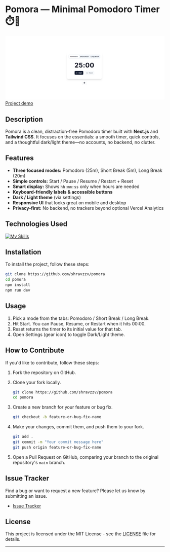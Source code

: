 # Pomora — Minimal Pomodoro Timer ⏱️🍅

![Project screenshot](public/home.png)
[Project demo](https://pomora.vercel.app/)

## Description

Pomora is a clean, distraction-free Pomodoro timer built with **Next.js** and **Tailwind CSS**. It focuses on the essentials: a smooth timer, quick controls, and a thoughtful dark/light theme—no accounts, no backend, no clutter.

## Features

- **Three focused modes:** Pomodoro (25m), Short Break (5m), Long Break (20m)
- **Simple controls:** Start / Pause / Resume / Restart + Reset
- **Smart display:** Shows `hh:mm:ss` only when hours are needed
- **Keyboard-friendly labels & accessible buttons**
- **Dark / Light theme** (via settings)
- **Responsive UI** that looks great on mobile and desktop
- **Privacy-first:** No backend, no trackers beyond optional Vercel Analytics

## Technologies Used

[![My Skills](https://skillicons.dev/icons?i=nextjs,react,ts,vercel,vscode)](https://skillicons.dev)

## Installation

To install the project, follow these steps:

```bash
git clone https://github.com/shravzzv/pomora
cd pomora
npm install
npm run dev
```

## Usage

1. Pick a mode from the tabs: Pomodoro / Short Break / Long Break.
2. Hit Start. You can Pause, Resume, or Restart when it hits 00:00.
3. Reset returns the timer to its initial value for that tab.
4. Open Settings (gear icon) to toggle Dark/Light theme.

## How to Contribute

If you'd like to contribute, follow these steps:

1. Fork the repository on GitHub.
2. Clone your fork locally.

   ```bash
   git clone https://github.com/shravzzv/pomora
   cd pomora
   ```

3. Create a new branch for your feature or bug fix.

   ```bash
   git checkout -b feature-or-bug-fix-name
   ```

4. Make your changes, commit them, and push them to your fork.

   ```bash
   git add .
   git commit -m "Your commit message here"
   git push origin feature-or-bug-fix-name
   ```

5. Open a Pull Request on GitHub, comparing your branch to the original repository's `main` branch.

## Issue Tracker

Find a bug or want to request a new feature? Please let us know by submitting an issue.

- [Issue Tracker](https://github.com/shravzzv/pomora/issues)

## License

This project is licensed under the MIT License - see the [LICENSE](LICENSE) file for details.

---
